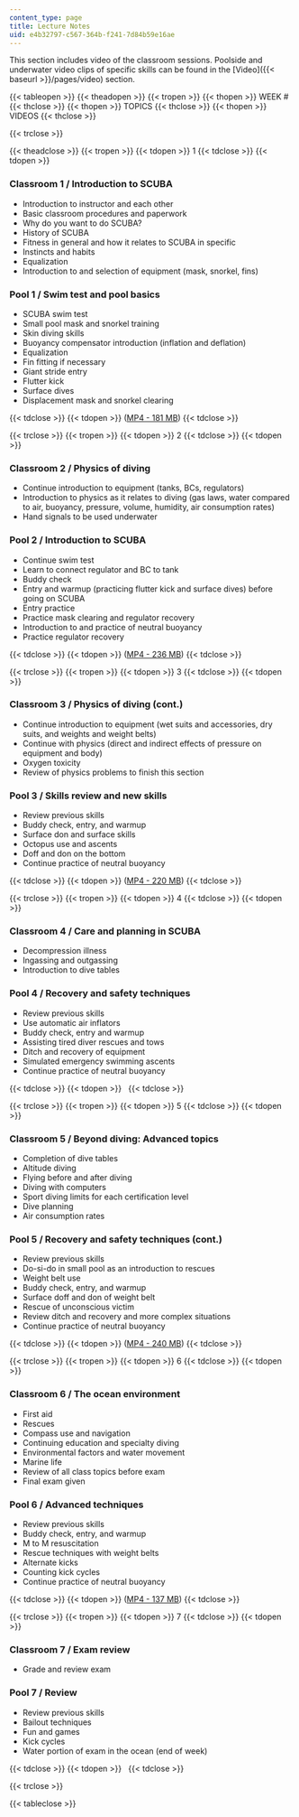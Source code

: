 ```yaml
---
content_type: page
title: Lecture Notes
uid: e4b32797-c567-364b-f241-7d84b59e16ae
---
```


This section includes video of the classroom sessions. Poolside and underwater video clips of specific skills can be found in the [Video]({{< baseurl >}}/pages/video) section.

{{< tableopen >}}
{{< theadopen >}}
{{< tropen >}}
{{< thopen >}}
WEEK #
{{< thclose >}}
{{< thopen >}}
TOPICS
{{< thclose >}}
{{< thopen >}}
VIDEOS
{{< thclose >}}

{{< trclose >}}

{{< theadclose >}}
{{< tropen >}}
{{< tdopen >}}
1
{{< tdclose >}}
{{< tdopen >}}


### Classroom 1 / Introduction to SCUBA

  

*   Introduction to instructor and each other
*   Basic classroom procedures and paperwork
*   Why do you want to do SCUBA?
*   History of SCUBA
*   Fitness in general and how it relates to SCUBA in specific
*   Instincts and habits
*   Equalization
*   Introduction to and selection of equipment (mask, snorkel, fins)

  

### Pool 1 / Swim test and pool basics

  

*   SCUBA swim test
*   Small pool mask and snorkel training
*   Skin diving skills
*   Buoyancy compensator introduction (inflation and deflation)
*   Equalization
*   Fin fitting if necessary
*   Giant stride entry
*   Flutter kick
*   Surface dives
*   Displacement mask and snorkel clearing


{{< tdclose >}}
{{< tdopen >}}
([MP4 - 181 MB](http://www.archive.org/download/MITPE.210S07/ocw-pe.210-05apr2007-220k.mp4))
{{< tdclose >}}

{{< trclose >}}
{{< tropen >}}
{{< tdopen >}}
2
{{< tdclose >}}
{{< tdopen >}}


### Classroom 2 / Physics of diving

  

*   Continue introduction to equipment (tanks, BCs, regulators)
*   Introduction to physics as it relates to diving (gas laws, water compared to air, buoyancy, pressure, volume, humidity, air consumption rates)
*   Hand signals to be used underwater

  

### Pool 2 / Introduction to SCUBA

  

*   Continue swim test
*   Learn to connect regulator and BC to tank
*   Buddy check
*   Entry and warmup (practicing flutter kick and surface dives) before going on SCUBA
*   Entry practice
*   Practice mask clearing and regulator recovery
*   Introduction to and practice of neutral buoyancy
*   Practice regulator recovery


{{< tdclose >}}
{{< tdopen >}}
([MP4 - 236 MB](http://www.archive.org/download/MITPE.210S07/ocw-pe.210-12apr2007-220k.mp4))
{{< tdclose >}}

{{< trclose >}}
{{< tropen >}}
{{< tdopen >}}
3
{{< tdclose >}}
{{< tdopen >}}


### Classroom 3 / Physics of diving (cont.)

  

*   Continue introduction to equipment (wet suits and accessories, dry suits, and weights and weight belts)
*   Continue with physics (direct and indirect effects of pressure on equipment and body)
*   Oxygen toxicity
*   Review of physics problems to finish this section

  

### Pool 3 / Skills review and new skills

  

*   Review previous skills
*   Buddy check, entry, and warmup
*   Surface don and surface skills
*   Octopus use and ascents
*   Doff and don on the bottom
*   Continue practice of neutral buoyancy


{{< tdclose >}}
{{< tdopen >}}
([MP4 - 220 MB](http://www.archive.org/download/MITPE.210S07/ocw-pe.210-19apr2007-220k.mp4))
{{< tdclose >}}

{{< trclose >}}
{{< tropen >}}
{{< tdopen >}}
4
{{< tdclose >}}
{{< tdopen >}}


### Classroom 4 / Care and planning in SCUBA

  

*   Decompression illness
*   Ingassing and outgassing
*   Introduction to dive tables

  

### Pool 4 / Recovery and safety techniques

  

*   Review previous skills
*   Use automatic air inflators
*   Buddy check, entry and warmup
*   Assisting tired diver rescues and tows
*   Ditch and recovery of equipment
*   Simulated emergency swimming ascents
*   Continue practice of neutral buoyancy


{{< tdclose >}}
{{< tdopen >}}
 
{{< tdclose >}}

{{< trclose >}}
{{< tropen >}}
{{< tdopen >}}
5
{{< tdclose >}}
{{< tdopen >}}


### Classroom 5 / Beyond diving: Advanced topics

  

*   Completion of dive tables
*   Altitude diving
*   Flying before and after diving
*   Diving with computers
*   Sport diving limits for each certification level
*   Dive planning
*   Air consumption rates

  

### Pool 5 / Recovery and safety techniques (cont.)

  

*   Review previous skills
*   Do-si-do in small pool as an introduction to rescues
*   Weight belt use
*   Buddy check, entry, and warmup
*   Surface doff and don of weight belt
*   Rescue of unconscious victim
*   Review ditch and recovery and more complex situations
*   Continue practice of neutral buoyancy


{{< tdclose >}}
{{< tdopen >}}
([MP4 - 240 MB](http://www.archive.org/download/MITPE.210S07/ocw-pe.210-26apr2007-220k.mp4))
{{< tdclose >}}

{{< trclose >}}
{{< tropen >}}
{{< tdopen >}}
6
{{< tdclose >}}
{{< tdopen >}}


### Classroom 6 / The ocean environment

  

*   First aid
*   Rescues
*   Compass use and navigation
*   Continuing education and specialty diving
*   Environmental factors and water movement
*   Marine life
*   Review of all class topics before exam
*   Final exam given

  

### Pool 6 / Advanced techniques

  

*   Review previous skills
*   Buddy check, entry, and warmup
*   M to M resuscitation
*   Rescue techniques with weight belts
*   Alternate kicks
*   Counting kick cycles
*   Continue practice of neutral buoyancy


{{< tdclose >}}
{{< tdopen >}}
([MP4 - 137 MB](http://www.archive.org/download/MITPE.210S07/ocw-pe.210-03may2007-220k.mp4))
{{< tdclose >}}

{{< trclose >}}
{{< tropen >}}
{{< tdopen >}}
7
{{< tdclose >}}
{{< tdopen >}}


### Classroom 7 / Exam review

  

*   Grade and review exam

  

### Pool 7 / Review

  

*   Review previous skills
*   Bailout techniques
*   Fun and games
*   Kick cycles
*   Water portion of exam in the ocean (end of week)


{{< tdclose >}}
{{< tdopen >}}
 
{{< tdclose >}}

{{< trclose >}}

{{< tableclose >}}